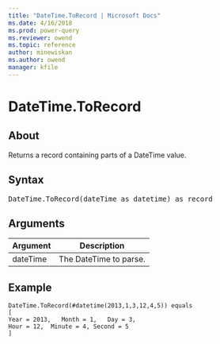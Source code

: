 ```yaml
---
title: "DateTime.ToRecord | Microsoft Docs"
ms.date: 4/16/2018
ms.prod: power-query
ms.reviewer: owend
ms.topic: reference
author: minewiskan
ms.author: owend
manager: kfile
---
```

# DateTime.ToRecord

  
## About  
Returns a record containing parts of a DateTime value.  
  
## Syntax

<pre>
DateTime.ToRecord(dateTime as datetime) as record  
</pre>
  
## Arguments  
  
|Argument|Description|  
|------------|---------------|  
|dateTime|The DateTime to parse.|  
  
## Example  
  
```powerquery-m
DateTime.ToRecord(#datetime(2013,1,3,12,4,5)) equals  
[             
Year = 2013,   Month = 1,   Day = 3,         
Hour = 12,  Minute = 4, Second = 5  
]  
```  
